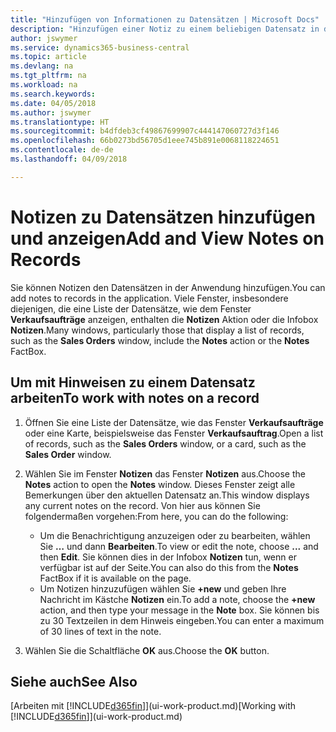 ```yaml
---
title: "Hinzufügen von Informationen zu Datensätzen | Microsoft Docs"
description: "Hinzufügen einer Notiz zu einem beliebigen Datensatz in der Anwendung. Falls Sie beispielsweise zusätzliche Informationen zu einem Verkaufsauftrag besitzen, die nicht vollständig in einem der Felder im Verkaufsauftrag eingegeben werden können, können Sie eine Notiz verfassen."
author: jswymer
ms.service: dynamics365-business-central
ms.topic: article
ms.devlang: na
ms.tgt_pltfrm: na
ms.workload: na
ms.search.keywords: 
ms.date: 04/05/2018
ms.author: jswymer
ms.translationtype: HT
ms.sourcegitcommit: b4dfdeb3cf49867699907c444147060727d3f146
ms.openlocfilehash: 66b0273bd56705d1eee745b891e0068118224651
ms.contentlocale: de-de
ms.lasthandoff: 04/09/2018

---
```

# <a name="add-and-view-notes-on-records"></a><span data-ttu-id="eb01f-104">Notizen zu Datensätzen hinzufügen und anzeigen</span><span class="sxs-lookup"><span data-stu-id="eb01f-104">Add and View Notes on Records</span></span>
 <span data-ttu-id="eb01f-105">Sie <!--OnPrem and your colleagues -->können Notizen den Datensätzen in der Anwendung hinzufügen.</span><span class="sxs-lookup"><span data-stu-id="eb01f-105">You <!--OnPrem and your colleagues -->can add notes to records in the application.</span></span> <span data-ttu-id="eb01f-106">Viele Fenster, insbesondere diejenigen, die eine Liste der Datensätze, wie dem Fenster **Verkaufsaufträge** anzeigen, enthalten die **Notizen** Aktion oder die Infobox **Notizen**.</span><span class="sxs-lookup"><span data-stu-id="eb01f-106">Many windows, particularly those that display a list of records, such as the **Sales Orders** window, include the **Notes** action or the **Notes** FactBox.</span></span> <!--OnPremNotes is where you can write notes about a record to yourself or others, and where you can view notes to you from others. For example, a note could be a general comment or processing instruction to your colleague, who can then respond to your note using their own **Notes**. Or, your colleague can add a note that gives you extra information about a sales order that is not covered by the information on the sales order. These notes and correspondences will follow the record as it is processed in the company.-->

<!--OnPrem
> [!NOTE]  
>  You can only select one recipient of the note.-->  

## <a name="to-work-with-notes-on-a-record"></a><span data-ttu-id="eb01f-107">Um mit Hinweisen zu einem Datensatz arbeiten</span><span class="sxs-lookup"><span data-stu-id="eb01f-107">To work with notes on a record</span></span>

1.  <span data-ttu-id="eb01f-108">Öffnen Sie eine Liste der Datensätze, wie das Fenster **Verkaufsaufträge** oder eine Karte, beispielsweise das Fenster **Verkaufsauftrag**.</span><span class="sxs-lookup"><span data-stu-id="eb01f-108">Open a list of records, such as the **Sales Orders** window, or a card, such as the **Sales Order** window.</span></span>  

    <!-- If **Notes** is not visible on the page, then you can customize the page to display the Notes FactBox. -->

2.  <span data-ttu-id="eb01f-109">Wählen Sie im Fenster **Notizen** das Fenster **Notizen** aus.</span><span class="sxs-lookup"><span data-stu-id="eb01f-109">Choose the **Notes** action to open the **Notes** window.</span></span> <span data-ttu-id="eb01f-110">Dieses Fenster zeigt alle Bemerkungen über den aktuellen Datensatz an.</span><span class="sxs-lookup"><span data-stu-id="eb01f-110">This window displays any current notes on the record.</span></span> <span data-ttu-id="eb01f-111">Von hier aus können Sie folgendermaßen vorgehen:</span><span class="sxs-lookup"><span data-stu-id="eb01f-111">From here, you can do the following:</span></span>

    -   <span data-ttu-id="eb01f-112">Um die Benachrichtigung anzuzeigen oder zu bearbeiten, wählen Sie **…** und dann **Bearbeiten**.</span><span class="sxs-lookup"><span data-stu-id="eb01f-112">To view or edit the note, choose **...** and then **Edit**.</span></span> <span data-ttu-id="eb01f-113">Sie können dies in der Infobox **Notizen** tun, wenn er verfügbar ist auf der Seite.</span><span class="sxs-lookup"><span data-stu-id="eb01f-113">You can also do this from the **Notes** FactBox if it is available on the page.</span></span>
    -   <span data-ttu-id="eb01f-114">Um Notizen hinzuzufügen wählen Sie **+new** und geben Ihre Nachricht  im Kästche **Notizen** ein.</span><span class="sxs-lookup"><span data-stu-id="eb01f-114">To add a note, choose the **+new** action, and then type your message in the **Note** box.</span></span> <span data-ttu-id="eb01f-115">Sie können bis zu 30 Textzeilen in dem Hinweis eingeben.</span><span class="sxs-lookup"><span data-stu-id="eb01f-115">You can enter a maximum of 30 lines of text in the note.</span></span>

<!-- 5.  In the **To** field, enter a user ID (your own or someone else’s) to indicate who the note is for.  

6.  Select the **Notify** field if you want to send a notification to the user in the **To** field.

     If **Notify** is selected, the note will be sent as a notification to the user's **My Notifications** on the Role Center.  -->

3.  <span data-ttu-id="eb01f-116">Wählen Sie die Schaltfläche **OK** aus.</span><span class="sxs-lookup"><span data-stu-id="eb01f-116">Choose the **OK** button.</span></span>  

## <a name="see-also"></a><span data-ttu-id="eb01f-117">Siehe auch</span><span class="sxs-lookup"><span data-stu-id="eb01f-117">See Also</span></span>
<span data-ttu-id="eb01f-118">[Arbeiten mit [!INCLUDE[d365fin](includes/d365fin_md.md)]](ui-work-product.md)</span><span class="sxs-lookup"><span data-stu-id="eb01f-118">[Working with [!INCLUDE[d365fin](includes/d365fin_md.md)]](ui-work-product.md)</span></span>  

